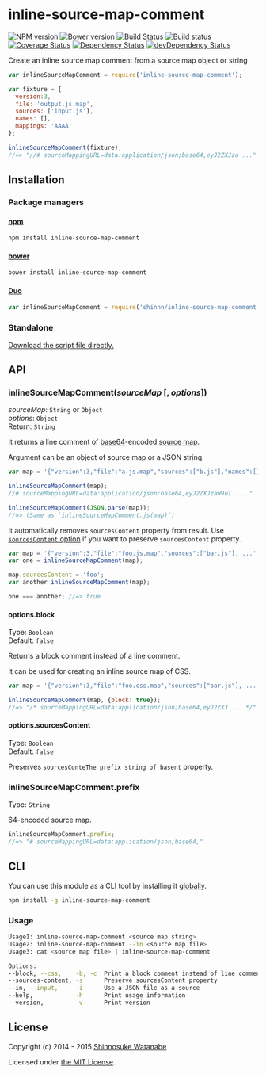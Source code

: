 # inline-source-map-comment

[![NPM version](https://img.shields.io/npm/v/inline-source-map-comment.svg)](https://www.npmjs.com/package/inline-source-map-comment)
[![Bower version](https://img.shields.io/bower/v/inline-source-map-comment.svg)](https://github.com/shinnn/inline-source-map-comment/releases)
[![Build Status](https://travis-ci.org/shinnn/inline-source-map-comment.svg?branch=master)](https://travis-ci.org/shinnn/inline-source-map-comment)
[![Build status](https://ci.appveyor.com/api/projects/status/57fmdhy41qainu8g?svg=true)](https://ci.appveyor.com/project/ShinnosukeWatanabe/inline-source-map-comment)
[![Coverage Status](https://img.shields.io/coveralls/shinnn/inline-source-map-comment.svg?label=cov)](https://coveralls.io/r/shinnn/inline-source-map-comment)
[![Dependency Status](https://img.shields.io/david/shinnn/inline-source-map-comment.svg?label=deps)](https://david-dm.org/shinnn/inline-source-map-comment)
[![devDependency Status](https://img.shields.io/david/shinnn/inline-source-map-comment.svg?label=devDeps)](https://david-dm.org/shinnn/inline-source-map-comment#info=devDependencies)

Create an inline source map comment from a source map object or string

```javascript
var inlineSourceMapComment = require('inline-source-map-comment');

var fixture = {
  version:3,
  file: 'output.js.map',
  sources: ['input.js'],
  names: [],
  mappings: 'AAAA'
};

inlineSourceMapComment(fixture);
//=> "//# sourceMappingURL=data:application/json;base64,eyJ2ZXJza ..."
```

## Installation

### Package managers

#### [npm](https://www.npmjs.com/)

```sh
npm install inline-source-map-comment
```

#### [bower](http://bower.io/)

```sh
bower install inline-source-map-comment
```

#### [Duo](http://duojs.org/)

```javascript
var inlineSourceMapComment = require('shinnn/inline-source-map-comment');
```

### Standalone

[Download the script file directly.](https://raw.githubusercontent.com/shinnn/inline-source-map-comment/master/inline-source-map-comment.js)

## API

### inlineSourceMapComment(*sourceMap* [, *options*])

*sourceMap*: `String` or `Object`  
*options*: `Object`  
Return: `String`

It returns a line comment of [base64](http://wikipedia.org/wiki/Base64)-encoded [source map](https://docs.google.com/document/d/1U1RGAehQwRypUTovF1KRlpiOFze0b-_2gc6fAH0KY0k).

Argument can be an object of source map or a JSON string.

```javascript
var map = '{"version":3,"file":"a.js.map","sources":["b.js"],"names":[],"mappings":"AAAA"}';

inlineSourceMapComment(map);
//# sourceMappingURL=data:application/json;base64,eyJ2ZXJzaW9uI ... "

inlineSourceMapComment(JSON.parse(map));
//=> (Same as `inlineSourceMapComment.js(map)`)
```

It automatically removes `sourcesContent` property from result. Use [`sourcesContent` option](#optionssourcescontent) if you want to preserve `sourcesContent` property.

```javascript
var map = '{"version":3,"file":"foo.js.map","sources":["bar.js"], ...';
var one = inlineSourceMapComment(map);

map.sourcesContent = 'foo';
var another inlineSourceMapComment(map);

one === another; //=> true
```

#### options.block

Type: `Boolean`  
Default: `false`

Returns a block comment instead of a line comment.

It can be used for creating an inline source map of CSS.

```javascript
var map = '{"version":3,"file":"foo.css.map","sources":["bar.js"], ...';

inlineSourceMapComment(map, {block: true});
//=> "/* sourceMappingURL=data:application/json;base64,eyJ2ZXJ ... */"
```

#### options.sourcesContent

Type: `Boolean`  
Default: `false`

Preserves `sourcesConteThe prefix string of basent` property.

### inlineSourceMapComment.prefix

Type: `String`

64-encoded source map.

```javascript
inlineSourceMapComment.prefix;
//=> "# sourceMappingURL=data:application/json;base64,"
```

## CLI

You can use this module as a CLI tool by installing it [globally](https://docs.npmjs.com/files/folders#global-installation).

```sh
npm install -g inline-source-map-comment
```

### Usage

```sh
Usage1: inline-source-map-comment <source map string>
Usage2: inline-source-map-comment --in <source map file>
Usage3: cat <source map file> | inline-source-map-comment

Options:
--block, --css,    -b, -c  Print a block comment instead of line comment
--sources-content, -s      Preserve sourcesContent property
--in, --input,     -i      Use a JSON file as a source
--help,            -h      Print usage information
--version,         -v      Print version
```

## License

Copyright (c) 2014 - 2015 [Shinnosuke Watanabe](https://github.com/shinnn)

Licensed under [the MIT License](./LICENSE).
